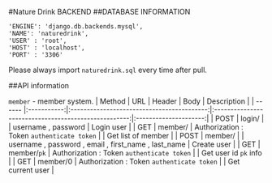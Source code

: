 #Nature Drink BACKEND
##DATABASE INFORMATION   

  ```
  'ENGINE': 'django.db.backends.mysql',
  'NAME': 'naturedrink',
  'USER' : 'root',
  'HOST' : 'localhost',
  'PORT' : '3306'
  ```

  Please always import `naturedrink.sql` every time after pull.

##API information

  `member` - member system.
  | Method |      URL    |                   Header                   |                         Body                         |      Description      |
  | ------ |:-----------:|:------------------------------------------:|:----------------------------------------------------:|:---------------------:|
  | POST   | login/      |                                            | username , password                                  | Login user            |
  | GET    | member/     | Authorization : Token `authenticate token` |                                                      | Get list of member    |
  | POST   | member/     |                                            | username , password , email , first_name , last_name | Create user           |
  | GET    | member/`pk` | Authorization : Token `authenticate token` |                                                      | Get user id `pk` info |
  | GET    | member/0    | Authorization : Token `authenticate token` |                                                      | Get current user      |
